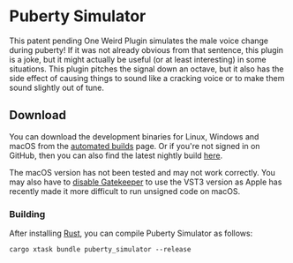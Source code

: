 # Puberty Simulator

This patent pending One Weird Plugin simulates the male voice change during
puberty! If it was not already obvious from that sentence, this plugin is a
joke, but it might actually be useful (or at least interesting) in some
situations. This plugin pitches the signal down an octave, but it also has the
side effect of causing things to sound like a cracking voice or to make them
sound slightly out of tune.

## Download

You can download the development binaries for Linux, Windows and macOS from the
[automated
builds](https://github.com/robbert-vdh/nih-plug/actions/workflows/test.yml?query=branch%3Amaster)
page. Or if you're not signed in on GitHub, then you can also find the latest nightly
build [here](https://nightly.link/robbert-vdh/nih-plug/workflows/build/master).

The macOS version has not been tested and may not work correctly. You may also
have to [disable Gatekeeper](https://disable-gatekeeper.github.io/) to use the
VST3 version as Apple has recently made it more difficult to run unsigned code
on macOS.

### Building

After installing [Rust](https://rustup.rs/), you can compile Puberty Simulator
as follows:

```shell
cargo xtask bundle puberty_simulator --release
```
